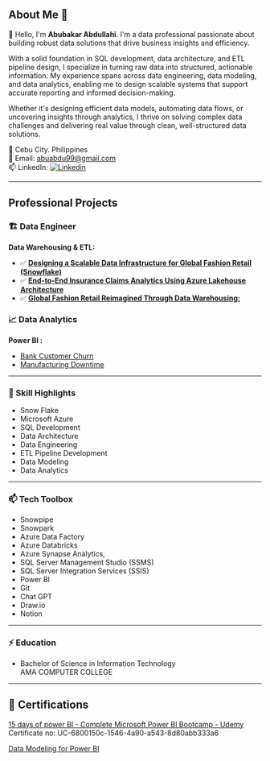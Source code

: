 ## About Me 🌟
👋 Hello, I'm **Abubakar Abdullahi**. I'm a data professional passionate about building robust data solutions that drive business insights and efficiency.

With a solid foundation in SQL development, data architecture, and ETL pipeline design, I specialize in turning raw data into structured, actionable information. My experience spans across data engineering, data modeling, and data analytics, enabling me to design scalable systems that support accurate reporting and informed decision-making.

Whether it's designing efficient data models, automating data flows, or uncovering insights through analytics, I thrive on solving complex data challenges and delivering real value through clean, well-structured data solutions.

👀 Cebu City. Philippines   
💞️ Email: abuabdu99@gmail.com  
📫 LinkedIn: [![Linkedin](https://i.sstatic.net/gVE0j.png)](https://www.linkedin.com/in/abubakar-abdullahi/)  

---
## Professional Projects

### 🏗 Data Engineer
**Data Warehousing & ETL:**
- ✅ [**Designing a Scalable Data Infrastructure for Global Fashion Retail (Snowflake)**](https://github.com/princeabdul99/global_fashion_retail_dwh_snowflake)
- ✅ [**End-to-End Insurance Claims Analytics Using Azure Lakehouse Architecture**](https://github.com/princeabdul99/End-to-End-Insurance-Claims-Analytics-Using-Azure-Lakehouse-Architecture)
- ✅ [**Global Fashion Retail Reimagined Through Data Warehousing:**](https://github.com/princeabdul99/Global-Fashion-Retail-Reimagined-Through-Data-Warehousing)
  

### :chart_with_upwards_trend: Data Analytics 
**Power BI :**
- [Bank Customer Churn](https://github.com/princeabdul99/bank_customer)
- [Manufacturing Downtime](https://github.com/princeabdul99/soda_bottling_production_line)

---

### 🎯 Skill Highlights
- Snow Flake
- Microsoft Azure
- SQL Development
- Data Architecture
- Data Engineering
- ETL Pipeline Development
- Data Modeling
- Data Analytics
---
###  📫 Tech Toolbox
- Snowpipe
- Snowpark 
- Azure Data Factory
- Azure Databricks
- Azure Synapse Analytics,
- SQL Server Management Studio (SSMS)
- SQL Server Integration Services (SSIS)
- Power BI
- Git
- Chat GPT
- Draw.io
- Notion

---

###  ⚡ Education
- Bachelor of Science in Information Technology  
  AMA COMPUTER COLLEGE
---

## 🥇 Certifications 
[15 days of power BI - Complete Microsoft Power BI Bootcamp - Udemy](https://www.udemy.com/certificate/UC-6800150c-1546-4a90-a543-8d80abb333a6/)  
   Certificate no:  UC-6800150c-1546-4a90-a543-8d80abb333a6

[Data Modeling for Power BI](https://drive.google.com/file/d/1vLja8B41e-QlaC6mZwgJxcHjkihz9aUR/view?usp=drive_link)   






<!---
- 👋 Hi, I’m @princeabdul99
- 👀 I’m interested in ...
- 🌱 I’m currently learning ...
- 💞️ I’m looking to collaborate on ...
- 📫 How to reach me ...
- 😄 Pronouns: ...
- ⚡ Fun fact: ...
--->
